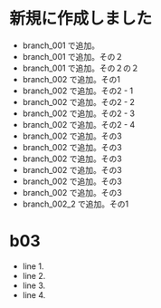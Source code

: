 # 新規に作成しました
  - branch_001 で追加。
  - branch_001 で追加。その２
  - branch_001 で追加。その２の２
  - branch_002 で追加。その1
  - branch_002 で追加。その2 - 1
  - branch_002 で追加。その2 - 2
  - branch_002 で追加。その2 - 3
  - branch_002 で追加。その2 - 4
  - branch_002 で追加。その3
  - branch_002 で追加。その3
  - branch_002 で追加。その3
  - branch_002 で追加。その3
  - branch_002 で追加。その3
  - branch_002 で追加。その3
  - branch_002_2 で追加。その1
# b03
  - line 1.
  - line 2.
  - line 3.
  - line 4.


